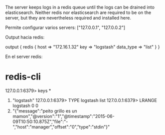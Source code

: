 The server keeps logs in a redis queue until the logs can be drained into elasticsearch. Neither redis nor elasticsearch are required to be on the server, but they are nevertheless required and installed here.

Permite configurar varios servers:
["127.0.0.1", "127.0.0.2"]

Output hacia redis:

output {
  redis {
    host => "172.16.1.32"
    key => "logstash"
    data_type => "list"
  }
}

En el server redis:
# redis-cli
127.0.0.1:6379> keys *
1) "logstash"
127.0.0.1:6379> TYPE logstash
list
127.0.0.1:6379> LRANGE logstash 0 0
1) "{\"message\":\"peito grillo es un mamon\",\"@version\":\"1\",\"@timestamp\":\"2015-06-09T10:50:10.875Z\",\"file\":\"-\",\"host\":\"manager\",\"offset\":\"0\",\"type\":\"stdin\"}"

